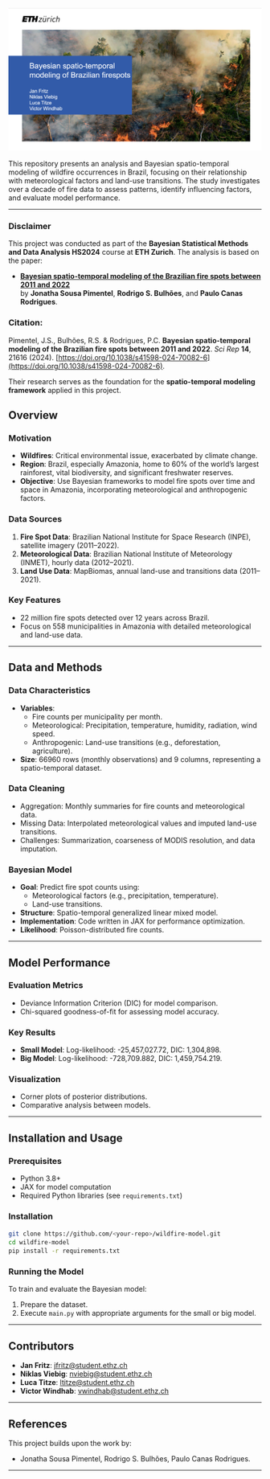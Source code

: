 ![Title Image](images/Title_image.png)

This repository presents an analysis and Bayesian spatio-temporal modeling of wildfire occurrences in Brazil, focusing on their relationship with meteorological factors and land-use transitions. The study investigates over a decade of fire data to assess patterns, identify influencing factors, and evaluate model performance.

---

### Disclaimer

This project was conducted as part of the **Bayesian Statistical Methods and Data Analysis HS2024** course at **ETH Zurich**. The analysis is based on the paper:

- **[Bayesian spatio-temporal modeling of the Brazilian fire spots between 2011 and 2022](https://doi.org/10.1038/s41598-024-70082-6)**  
  by **Jonatha Sousa Pimentel**, **Rodrigo S. Bulhões**, and **Paulo Canas Rodrigues**.

### Citation:
Pimentel, J.S., Bulhões, R.S. & Rodrigues, P.C. **Bayesian spatio-temporal modeling of the Brazilian fire spots between 2011 and 2022**. *Sci Rep* **14**, 21616 (2024). [https://doi.org/10.1038/s41598-024-70082-6](https://doi.org/10.1038/s41598-024-70082-6).

Their research serves as the foundation for the **spatio-temporal modeling framework** applied in this project.
## Overview

### Motivation
- **Wildfires**: Critical environmental issue, exacerbated by climate change.
- **Region**: Brazil, especially Amazonia, home to 60% of the world’s largest rainforest, vital biodiversity, and significant freshwater reserves.
- **Objective**: Use Bayesian frameworks to model fire spots over time and space in Amazonia, incorporating meteorological and anthropogenic factors.

### Data Sources
1. **Fire Spot Data**: Brazilian National Institute for Space Research (INPE), satellite imagery (2011–2022).
2. **Meteorological Data**: Brazilian National Institute of Meteorology (INMET), hourly data (2012–2021).
3. **Land Use Data**: MapBiomas, annual land-use and transitions data (2011–2021).

### Key Features
- 22 million fire spots detected over 12 years across Brazil.
- Focus on 558 municipalities in Amazonia with detailed meteorological and land-use data.

---

## Data and Methods

### Data Characteristics
- **Variables**:
  - Fire counts per municipality per month.
  - Meteorological: Precipitation, temperature, humidity, radiation, wind speed.
  - Anthropogenic: Land-use transitions (e.g., deforestation, agriculture).
- **Size**: 66960 rows (monthly observations) and 9 columns, representing a spatio-temporal dataset.

### Data Cleaning
- Aggregation: Monthly summaries for fire counts and meteorological data.
- Missing Data: Interpolated meteorological values and imputed land-use transitions.
- Challenges: Summarization, coarseness of MODIS resolution, and data imputation.

### Bayesian Model
- **Goal**: Predict fire spot counts using:
  - Meteorological factors (e.g., precipitation, temperature).
  - Land-use transitions.
- **Structure**: Spatio-temporal generalized linear mixed model.
- **Implementation**: Code written in JAX for performance optimization.
- **Likelihood**: Poisson-distributed fire counts.

---

## Model Performance

### Evaluation Metrics
- Deviance Information Criterion (DIC) for model comparison.
- Chi-squared goodness-of-fit for assessing model accuracy.

### Key Results
- **Small Model**: Log-likelihood: -25,457,027.72, DIC: 1,304,898.
- **Big Model**: Log-likelihood: -728,709.882, DIC: 1,459,754.219.

### Visualization
- Corner plots of posterior distributions.
- Comparative analysis between models.

---

## Installation and Usage

### Prerequisites
- Python 3.8+
- JAX for model computation
- Required Python libraries (see `requirements.txt`)

### Installation
```bash
git clone https://github.com/<your-repo>/wildfire-model.git
cd wildfire-model
pip install -r requirements.txt
```

### Running the Model
To train and evaluate the Bayesian model:
1. Prepare the dataset.
2. Execute `main.py` with appropriate arguments for the small or big model.

---

## Contributors
- **Jan Fritz**: [jfritz@student.ethz.ch](mailto:jfritz@student.ethz.ch)
- **Niklas Viebig**: [nviebig@student.ethz.ch](mailto:nviebig@student.ethz.ch)
- **Luca Titze**: [ltitze@student.ethz.ch](mailto:ltitze@student.ethz.ch)
- **Victor Windhab**: [vwindhab@student.ethz.ch](mailto:vwindhab@student.ethz.ch)

---

## References
This project builds upon the work by:
- Jonatha Sousa Pimentel, Rodrigo S. Bulhões, Paulo Canas Rodrigues.

---
